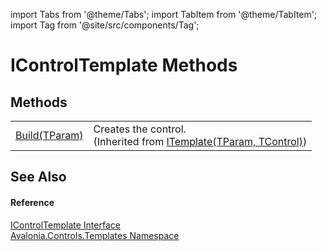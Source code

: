 import Tabs from '@theme/Tabs'; 
import TabItem from '@theme/TabItem'; 
import Tag from '@site/src/components/Tag'; 

# IControlTemplate Methods




## Methods
<table>
<tr>
<td><a href="M_Avalonia_Controls_Templates_ITemplate_2_Build">Build(TParam)</a></td>
<td>Creates the control.<br />(Inherited from <a href="T_Avalonia_Controls_Templates_ITemplate_2">ITemplate(TParam, TControl)</a>)</td>
</tr>
</table>

## See Also


#### Reference
<a href="T_Avalonia_Controls_Templates_IControlTemplate">IControlTemplate Interface</a>  
<a href="N_Avalonia_Controls_Templates">Avalonia.Controls.Templates Namespace</a>  
